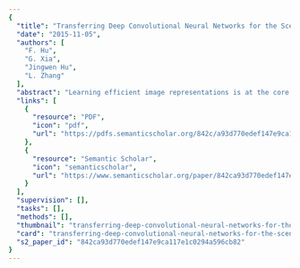 ```yaml
---
{
  "title": "Transferring Deep Convolutional Neural Networks for the Scene Classification of High-Resolution Remote Sensing Imagery",
  "date": "2015-11-05",
  "authors": [
    "F. Hu",
    "G. Xia",
    "Jingwen Hu",
    "L. Zhang"
  ],
  "abstract": "Learning efficient image representations is at the core of the scene classification task of remote sensing imagery. The existing methods for solving the scene classification task, based on either feature coding approaches with low-level hand-engineered features or unsupervised feature learning, can only generate mid-level image features with limited representative ability, which essentially prevents them from achieving better performance. Recently, the deep convolutional neural networks (CNNs), which are hierarchical architectures trained on large-scale datasets, have shown astounding performance in object recognition and detection. However, it is still not clear how to use these deep convolutional neural networks for high-resolution remote sensing (HRRS) scene classification. In this paper, we investigate how to transfer features from these successfully pre-trained CNNs for HRRS scene classification. We propose two scenarios for generating image features via extracting CNN features from different layers. In the first scenario, the activation vectors extracted from fully-connected layers are regarded as the final image features; in the second scenario, we extract dense features from the last convolutional layer at multiple scales and then encode the dense features into global image features through commonly used feature coding approaches. Extensive experiments on two public scene classification datasets demonstrate that the image features obtained by the two proposed scenarios, even with a simple linear classifier, can result in remarkable performance and improve the state-of-the-art by a significant margin. The results reveal that the features from pre-trained CNNs generalize well to HRRS datasets and are more expressive than the low- and mid-level features. Moreover, we tentatively combine features extracted from different CNN models for better performance.",
  "links": [
    {
      "resource": "PDF",
      "icon": "pdf",
      "url": "https://pdfs.semanticscholar.org/842c/a93d770edef147e9ca117e1c0294a596cb82.pdf"
    },
    {
      "resource": "Semantic Scholar",
      "icon": "semanticscholar",
      "url": "https://www.semanticscholar.org/paper/842ca93d770edef147e9ca117e1c0294a596cb82"
    }
  ],
  "supervision": [],
  "tasks": [],
  "methods": [],
  "thumbnail": "transferring-deep-convolutional-neural-networks-for-the-scene-classification-of-high-resolution-remote-sensing-imagery-thumb.jpg",
  "card": "transferring-deep-convolutional-neural-networks-for-the-scene-classification-of-high-resolution-remote-sensing-imagery-card.jpg",
  "s2_paper_id": "842ca93d770edef147e9ca117e1c0294a596cb82"
}
---
```


